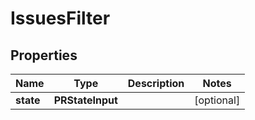 

# IssuesFilter


## Properties

| Name | Type | Description | Notes |
|------------ | ------------- | ------------- | -------------|
|**state** | **PRStateInput** |  |  [optional] |



